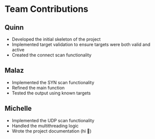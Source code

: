 # Team Contributions

## Quinn
- Developed the initial skeleton of the project
- Implemented target validation to ensure targets were both valid and active
- Created the connect scan functionality

## Malaz
- Implemented the SYN scan functionality
- Refined the main function
- Tested the output using known targets

## Michelle
- Implemented the UDP scan functionality
- Handled the multithreading logic
- Wrote the project documentation (hi 🫶)